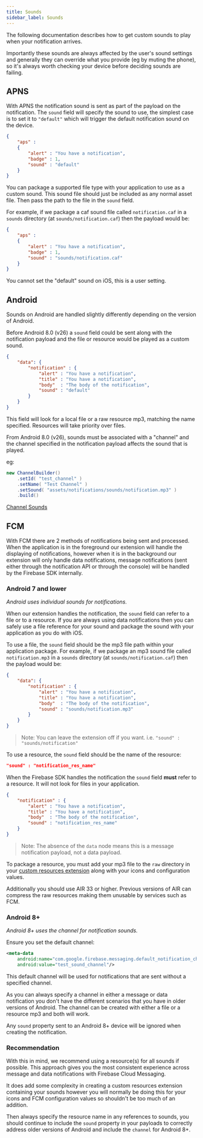 ```yaml
---
title: Sounds
sidebar_label: Sounds
---
```


The following documentation describes how to get custom sounds to play when your notification arrives.

Importantly these sounds are always affected by the user's sound settings and generally they can override what you provide (eg by muting the phone), so it's always worth checking your device before deciding sounds are failing.


## APNS 

With APNS the notification sound is sent as part of the payload on the notification. The `sound` field will specify the sound to use, the simplest case is to set it to `"default"` which will trigger the default notification sound on the device. 

```json
{
	"aps" : 
	{
		"alert" : "You have a notification",
		"badge" : 1,
		"sound" : "default"
	}
}
```

You can package a supported file type with your application to use as a custom sound. This sound file should just be included as any normal asset file. Then pass the path to the file in the `sound` field.

For example, if we package a caf sound file called `notification.caf` in a `sounds` directory (at `sounds/notification.caf`) then the payload would be:

```json
{
	"aps" : 
	{
		"alert" : "You have a notification",
		"badge" : 1,
		"sound" : "sounds/notification.caf"
	}
}
```

You cannot set the "default" sound on iOS, this is a user setting.



## Android

Sounds on Android are handled slightly differently depending on the version of Android. 

Before Android 8.0 (v26) a `sound` field could be sent along with the notification payload and the file or resource would be played as a custom sound.

```json
{
	"data": {
		"notification" : {
			"alert" : "You have a notification",
			"title" : "You have a notification",
			"body"  : "The body of the notification",
			"sound" : "default"
		}
	}
}
```

This field will look for a local file or a raw resource mp3, matching the name specified. Resources will take priority over files.


From Android 8.0 (v26), sounds must be associated with a "channel" and the channel specified in the notification payload affects the sound that is played.

eg:

```actionscript
new ChannelBuilder()
	.setId( "test_channel" )
	.setName( "Test Channel" )
	.setSound( "assets/notifications/sounds/notification.mp3" )
	.build()
```

[Channel Sounds](setup-your-service#channel-sounds)


## FCM

With FCM there are 2 methods of notifications being sent and processed. When the application is in the foreground our extension will handle the displaying of notifications, however when it is in the background our extension will only handle data notifications, message notifications (sent either through the notification API or through the console) will be handled by the Firebase SDK internally.

### Android 7 and lower

*Android uses individual sounds for notifications.*

When our extension handles the notification, the `sound` field can refer to a file or to a resource. If you are always using data notifications then you can safely use a file reference for your sound and package the sound with your application as you do with iOS. 

To use a file, the `sound` field should be the mp3 file path within your application package. For example, if we package an mp3 sound file called `notification.mp3` in a `sounds` directory (at `sounds/notification.caf`) then the payload would be:

```json
{
	"data": {
		"notification" : {
			"alert" : "You have a notification",
			"title" : "You have a notification",
			"body"  : "The body of the notification",
			"sound" : "sounds/notification.mp3"
		}
	}
}
```

> Note: You can leave the extension off if you want. i.e. `"sound" : "sounds/notification"`

To use a resource, the `sound` field should be the name of the resource:

```json
"sound" : "notification_res_name"
```


When the Firebase SDK handles the notification the `sound` field **must** refer to a resource. It will not look for files in your application. 

```json
{
    "notification" : {
        "alert" : "You have a notification",
        "title" : "You have a notification",
        "body"  : "The body of the notification",
        "sound" : "notification_res_name"
    }
}
```

> Note: The absence of the `data` node means this is a message notification payload, not a data payload.


To package a resource, you must add your mp3 file to the `raw` directory in your [custom resources extension](https://github.com/distriqt/ANE-CustomResources/) along with your icons and configuration values. 

Additionally you should use AIR 33 or higher. Previous versions of AIR can compress the raw resources making them unusable by services such as FCM.




### Android 8+

*Android 8+ uses the channel for notification sounds.*

Ensure you set the default channel:

```xml
<meta-data
    android:name="com.google.firebase.messaging.default_notification_channel_id"
    android:value="test_sound_channel"/>
```

This default channel will be used for notifications that are sent without a specified channel. 

As you can always specify a channel in either a message or data notification you don't have the different scenarios that you have in older versions of Android. The channel can be created with either a file or a resource mp3 and both will work.

Any `sound` property sent to an Android 8+ device will be ignored when creating the notification.



### Recommendation

With this in mind, we recommend using a resource(s) for all sounds if possible. This approach gives you the most consistent experience across message and data notifications with Firebase Cloud Messaging.

It does add some complexity in creating a custom resources extension containing your sounds however you will normally be doing this for your icons and FCM configuration values so shouldn't be too much of an addition.

Then always specify the resource name in any references to sounds, you should continue to include the `sound` property in your payloads to correctly address older versions of Android and include the `channel` for Android 8+.



